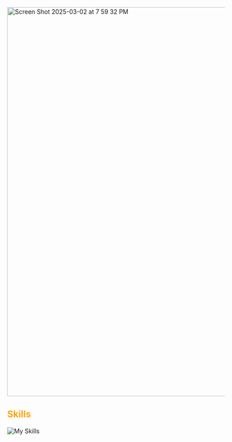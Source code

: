 <img width="900" alt="Screen Shot 2025-03-02 at 7 59 32 PM" src="https://github.com/user-attachments/assets/02cea72b-2afa-43da-845f-0ee38fb077e3" />

## <span style="color: orange;">Skills</span>
![My Skills](https://skillicons.dev/icons?i=python,r,cpp,java,js,html,css,git)


